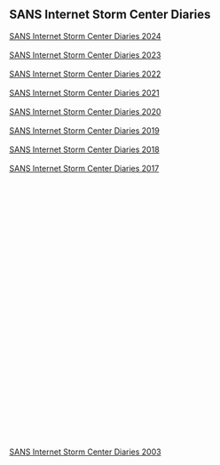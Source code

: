 ## SANS Internet Storm Center Diaries

[SANS Internet Storm Center Diaries 2024](https://isc.sans.edu/diaryarchive.html?year=2024)
<br></br>
[SANS Internet Storm Center Diaries 2023](https://isc.sans.edu/diaryarchive.html?year=2023)
<br></br>
[SANS Internet Storm Center Diaries 2022](https://isc.sans.edu/diaryarchive.html?year=2022)
<br></br>
[SANS Internet Storm Center Diaries 2021]()
<br></br>
[SANS Internet Storm Center Diaries 2020]()
<br></br>
[SANS Internet Storm Center Diaries 2019]()
<br></br>
[SANS Internet Storm Center Diaries 2018]()
<br></br>
[SANS Internet Storm Center Diaries 2017](https://isc.sans.edu/diaryarchive.html?year=2017)
<br></br>
[]()
<br></br>
[]()
<br></br>
[]()
<br></br>
[]()
<br></br>
[]()
<br></br>
[]()
<br></br>
[]()
<br></br>
[]()
<br></br>
[]()
<br></br>
[]()
<br></br>
[]()
<br></br>
[]()
<br></br>
[]()
<br></br>
[]()
<br></br>
[SANS Internet Storm Center Diaries 2003](https://isc.sans.edu/diaryarchive.html?year=2003)
<br></br>
[]()
<br></br>
